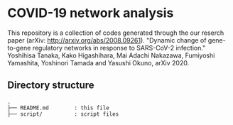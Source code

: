 # COVID-19 network analysis
This repository is a collection of codes generated through the our reserch paper (arXiv: http://arxiv.org/abs/2008.09261).
"Dynamic change of gene-to-gene regulatory networks in response to SARS-CoV-2 infection."  
Yoshihisa Tanaka, Kako Higashihara, Mai Adachi Nakazawa, Fumiyoshi Yamashita, Yoshinori Tamada and Yasushi Okuno, arXiv 2020.

## Directory structure
```
.
├── README.md        : this file
├── script/          : script files
```

